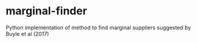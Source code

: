 # marginal-finder
Python implementation of method to find marginal suppliers suggested by Buyle et al (2017)
